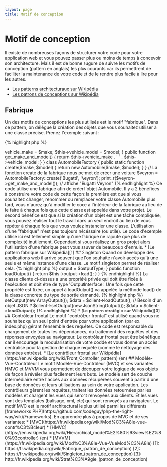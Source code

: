 ```yaml
---
layout: page
title: Motif de conception
---
```


# Motif de conception

Il existe de nombreuses façons de structurer votre code pour votre application web et vous pouvez passer plus ou moins 
de temps à concevoir son architecture. Mais il est de bonne augure de suivre les motifs de conception (pattern en 
anglais) les plus courants car ils permettrent de faciliter la maintenance de votre code 
et de le rendre plus facile à lire pour les autres.

* [Les patterns architecturaux sur Wikipédia](https://fr.wikipedia.org/wiki/Patron_d%27architecture)
* [Les patrons de conceptions sur Wikipédia](https://fr.wikipedia.org/wiki/Patron_de_conception)

## Fabrique

Un des motifs de conceptions les plus utilisés est le motif "fabrique". Dans ce pattern, on délègue la création des 
objets que vous souhaitez utiliser à une classe précise. Prenez l'exemple suivant :

{% highlight php %}
<?php
class Automobile
{
    private $vehicle_make;
    private $vehicle_model;

    public function __construct($make, $model)
    {
        $this->vehicle_make = $make;
        $this->vehicle_model = $model;
    }

    public function get_make_and_model()
    {
        return $this->vehicle_make . ' ' . $this->vehicle_model;
    }
}

class AutomobileFactory
{
    public static function create($make, $model)
    {
        return new Automobile($make, $model);
    }
}

// La fonction create de la fabrique nous permet de créer une voiture
$veyron = AutomobileFactory::create('Bugatti', 'Veyron');

print_r($veyron->get_make_and_model()); // affiche "Bugatti Veyron"
{% endhighlight %}

Ce code utilise une fabrique afin de créer l'objet Automobile. Il y a 2 bénéfices à construire votre code de cette 
façon; la première est que si vous souhaitez changer, renommer ou remplacer votre classe Automobile plus tard, vous 
n'aurez qu'à modifier le code à l'intérieur de la fabrique au lieu de le faire à chaque fois que cette classe est 
appelée dans votre projet. Le second bénéfice est que si la création d'un objet est une tâche compliquée, vous pouvez 
réaliser tout le travail dans un seul endroit au lieu de vous répéter à chaque fois que vous voulez instancier une 
classe.

L'utilisation d'une "fabrique" n'est pas toujours nécéssaire (ou utile). Le code d'exemple utilisé ici est tellement 
simple qu'une fabrique ne rajoute que plus de complexité inutilement. Cependant si vous réalisez un gros projet alors 
l'utilisation d'une fabrique peut vous sauver de beaucoup d'ennuis.

* [Le pattern fabrique sur Wikipédia][1]

## Singleton

Quand on développe des applications web il arrive souvent que l'on souhaite n'avoir accès qu'à une seule et même 
instance d'une classe. Le motif singleton permet de réaliser cela.

{% highlight php %}
<?php
class Singleton
{
    /**
     * Retourne l'instance *Singleton* de cette classe.
     *
     * @staticvar Singleton $instance L'instance *Singleton* de la classe.
     *
     * @return Singleton L'instance *Singleton*.
     */
    public static function getInstance()
    {
        static $instance = null;
        if (null === $instance) {
            $instance = new static();
        }

        return $instance;
    }

    /**
     * Constructeur non publique afin d'éviter la création d'une nouvelle instance du *Singleton* via l'opérateur `new`
     */
    protected function __construct()
    {
    }

    /**
     * La méthode clone est privée afin d'empêcher le clonage de l'instance *Singleton*.
     *
     * @return void
     */
    private function __clone()
    {
    }

    /**
     * La méthode de désérialisation est privée afin d'empêcher le clonage de l'instance *Singleton*.
     *
     * @return void
     */
    private function __wakeup()
    {
    }
}

class SingletonChild extends Singleton
{
}

$obj = Singleton::getInstance();
var_dump($obj === Singleton::getInstance());             // bool(true)

$anotherObj = SingletonChild::getInstance();
var_dump($anotherObj === Singleton::getInstance());      // bool(false)

var_dump($anotherObj === SingletonChild::getInstance()); // bool(true)
{% endhighlight %}

Le code ci-dessus implémente le motif singleton en utilisant une 
[variable *statique*](http://php.net/language.variables.scope#language.variables.scope.static) et la methode statique 
`getInstance()`.
Notez ceci:

* Le constructeur [`__construct`](http://php.net/language.oop5.decon#object.construct) est déclaré en tant que méthode 
"protected" afin d'éviter la création d'une nouvelle instance en utilisant l'opérateur `new`.
* La méthode magique [`__clone`](http://php.net/language.oop5.cloning#object.clone) est déclarée privée afin d'éviter 
le clonage d'une instance de cette classe via l'opérateur [`clone`](http://php.net/language.oop5.cloning).
* La méthode magique [`__wakeup`](http://php.net/language.oop5.magic#object.wakeup) est déclarée privée afin d'éviter 
la désérialisation d'une instance de cette classe 
via la fonction globale [`unserialize()`](http://php.net/function.unserialize).
* Une nouvelle instance est créée via [liaison dynamique](http://php.net/language.oop5.late-static-bindings) dans la 
méthode de création statique `getInstance()` via le mot-clé `static`.
Cela permet d'hériter de la classe `Singleton` dans l'exemple.

Le motif Singleton est utile quand on a besoin de s'assurer que seule une instance de classe est requise pour 
l'ensemble du cycle de vie d'une application web. Cela arrive typiquement lorsque l'on a des objets globaux (tel 
qu'une classe de configuration par ex.) ou une ressource partagée (comme un file d'évènement).

Vous devriez faire attention lorsque vous utilisez le motif Singleton étant donné qu'il induit un état global à votre 
application reduisant ainsi sa testabilité. Dans beaucoup de cas, l'injection de dépendances peut (et devrait) être 
utilisé à la place d'un singleton. Utiliser l'injection de dépendance signifie que nous n'introduisons pas de couplage 
inutile dans la conception de notre application car l'objet utilisant une ressource partagée ou globale ne nécéssite 
aucune connaissance de la classe concrète.

* [Le pattern singleton sur Wikipédia][2]

## Stratégie

Avec le motif stratégie vous encapsulez une famille spécifique d'algorithmes permettant à la classe cliente 
responsable de l'instanciation d'un algorithme particulier de ne pas avoir connaissance de son implémentation. 
Il existe différentes variantes du motif stratégie, la plus simple se trouvant ci-dessous:

Ce premier bout de code expose une famille d'algorithmes; vous pourriez avoir besoin d'un tableau sérialisé, d'objets 
JSON ou bien juste d'un tableau de données:
{% highlight php %}
<?php

interface OutputInterface
{
    public function load();
}

class SerializedArrayOutput implements OutputInterface
{
    public function load()
    {
        return serialize($arrayOfData);
    }
}

class JsonStringOutput implements OutputInterface
{
    public function load()
    {
        return json_encode($arrayOfData);
    }
}

class ArrayOutput implements OutputInterface
{
    public function load()
    {
        return $arrayOfData;
    }
}
{% endhighlight %}

En encapuslant les algorithmes ci-dessus vous simplifiez l'utilisation de ce code par d'autres développeurs, ces derniers 
pouvant ajouter de nouveaux types sans affecter le code client.

Vous verrez comment chaque classe de 'sortie' concrète implémente l'interface OutputInterface - cela sert 2 buts, 
premièrement, cela fournit un contrat simple qui doit être respecté par toutes les implémentations. Deuxièmement, en 
implémentant une interface commune vous verrez dans la prochaine section que vous pouvez utiliser le 
[typage objet implicite](http://php.net/manual/fr/language.oop5.typehinting.php) pour vous assurer que le client qui 
est en train d'utiliser ces comportements est du bon type, dans notre cas 'OutputInterface'.

Le prochain bout de code montre comment une classe cliente peut utiliser un des algorithmes et même mieux, fixer le 
comportement requis à l'exécution:
{% highlight php %}
<?php

class SomeClient
{
    private $output;

    public function setOutput(OutputInterface $outputType)
    {
        $this->output = $outputType;
    }

    public function loadOutput()
    {
        return $this->output->load();
    }
}
{% endhighlight %}

La classe cliente ci-dessus a une propriété privée qui doit être fixée à l'exécution et doit être de type 
'OutputInterface'. Une fois que cette propriété est fixée, un appel à loadOutput() va appelée la méthode load() de 
la classe concrète du type de sortie demandé.
{% highlight php %}
<?php

$client = new SomeClient();

// Besoin d'un tableau ?
$client->setOutput(new ArrayOutput());
$data = $client->loadOutput();

// Besoin d'un objet JSON ?
$client->setOutput(new JsonStringOutput());
$data = $client->loadOutput();

{% endhighlight %}

* [Le pattern stratégie sur Wikipédia][3]

## Contrôleur frontal

Le motif "contrôleur frontal" est utilisé quand vous ne souhaitez qu'un seul point d'entrée pour votre application 
(par ex. index.php) gérant l'ensemble des requêtes. Ce code est responsable du chargement de toutes les dépendances, 
du traitement des requêtes et des réponses envoyées au navigateur. Le contrôleur frontal peut être bénéfique car il 
encourage la modularisation de votre codde et vous donne un accès centralisé pour la gestion de chaque requête (comme 
le nettoyage des données entrées).

* [Le contrôleur frontal sur Wikipédia](https://en.wikipedia.org/wiki/Front_Controller_pattern) (en)

## Modèle-Vue-Contrôleur

Le motif Modèle-Vue-Contrôleur (MVC) et ses variantes HMVC et MVVM vous permettent de découper votre logique de 
vos objets de façon à révéler plus facilement leurs buts. Le modèle sert de couche intermédiaire entre 
l'accès aux données récupérées souvent à partir d'une base de données et leurs utilisations au sein de votre application.
 Les contrôleurs gèrent les requêtes, traitent les données retournées par les modèles et chargent les vues qui seront 
renvoyées aux clients. Et les vues sont des templates (balisage, xml, etc) qui sont renvoyés au navigateur.

Le motif MVC est le motif architectural le plus utilisé parmi 
les différents [frameworks PHP](https://github.com/codeguy/php-the-right-way/wiki/Frameworks).

En apprendre plus à propos de MVC et de ses variantes:
* [MVC](https://fr.wikipedia.org/wiki/Mod%C3%A8le-vue-contr%C3%B4leur)
* [HMVC](https://en.wikipedia.org/wiki/Hierarchical_model%E2%80%93view%E2%80%93controller) (en)
* [MVVM](https://fr.wikipedia.org/wiki/Mod%C3%A8le-Vue-VueMod%C3%A8le)

[1]: https://fr.wikipedia.org/wiki/Fabrique_(patron_de_conception)
[2]: https://fr.wikipedia.org/wiki/Singleton_(patron_de_conception)
[3]: http://fr.wikipedia.org/wiki/Strat%C3%A9gie_(patron_de_conception)
